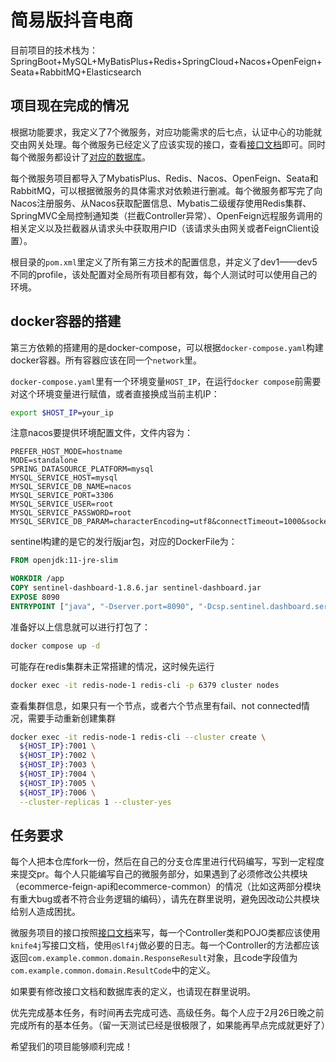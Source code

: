 # 简易版抖音电商

目前项目的技术栈为：SpringBoot+MySQL+MyBatisPlus+Redis+SpringCloud+Nacos+OpenFeign+Seata+RabbitMQ+Elasticsearch

## 项目现在完成的情况

根据功能要求，我定义了7个微服务，对应功能需求的后七点，认证中心的功能就交由网关处理。每个微服务已经定义了应该实现的接口，查看[接口文档](项目说明/接口文档.md)即可。同时每个微服务都设计了[对应的数据库](项目说明/数据库表说明.md)。

每个微服务项目都导入了MybatisPlus、Redis、Nacos、OpenFeign、Seata和RabbitMQ，可以根据微服务的具体需求对依赖进行删减。每个微服务都写完了向Nacos注册服务、从Nacos获取配置信息、Mybatis二级缓存使用Redis集群、SpringMVC全局控制通知类（拦截Controller异常）、OpenFeign远程服务调用的相关定义以及拦截器从请求头中获取用户ID（该请求头由网关或者FeignClient设置）。

根目录的`pom.xml`里定义了所有第三方技术的配置信息，并定义了dev1——dev5不同的profile，该处配置对全局所有项目都有效，每个人测试时可以使用自己的环境。

## docker容器的搭建

第三方依赖的搭建用的是docker-compose，可以根据`docker-compose.yaml`构建docker容器。所有容器应该在同一个`network`里。

`docker-compose.yaml`里有一个环境变量`HOST_IP`，在运行`docker compose`前需要对这个环境变量进行赋值，或者直接换成当前主机IP：

```bash
export $HOST_IP=your_ip
```

注意nacos要提供环境配置文件，文件内容为：

```
PREFER_HOST_MODE=hostname
MODE=standalone
SPRING_DATASOURCE_PLATFORM=mysql
MYSQL_SERVICE_HOST=mysql
MYSQL_SERVICE_DB_NAME=nacos
MYSQL_SERVICE_PORT=3306
MYSQL_SERVICE_USER=root
MYSQL_SERVICE_PASSWORD=root
MYSQL_SERVICE_DB_PARAM=characterEncoding=utf8&connectTimeout=1000&socketTimeout=3000&autoReconnect=true&useSSL=false&allowPublicKeyRetrieval=true&serverTimezone=Asia/Shanghai
```

sentinel构建的是它的发行版jar包，对应的DockerFile为：

```dockerfile
FROM openjdk:11-jre-slim

WORKDIR /app
COPY sentinel-dashboard-1.8.6.jar sentinel-dashboard.jar
EXPOSE 8090
ENTRYPOINT ["java", "-Dserver.port=8090", "-Dcsp.sentinel.dashboard.server=localhost:8090", "-Dproject.name=sentinel-dashboard", "-jar", "sentinel-dashboard.jar"]
```

准备好以上信息就可以进行打包了：

```bash
docker compose up -d
```

可能存在redis集群未正常搭建的情况，这时候先运行

```bash
docker exec -it redis-node-1 redis-cli -p 6379 cluster nodes
```

查看集群信息，如果只有一个节点，或者六个节点里有fail、not connected情况，需要手动重新创建集群

```bash
docker exec -it redis-node-1 redis-cli --cluster create \
  ${HOST_IP}:7001 \
  ${HOST_IP}:7002 \
  ${HOST_IP}:7003 \
  ${HOST_IP}:7004 \
  ${HOST_IP}:7005 \
  ${HOST_IP}:7006 \
  --cluster-replicas 1 --cluster-yes
```

## 任务要求

每个人把本仓库fork一份，然后在自己的分支仓库里进行代码编写，写到一定程度来提交pr。每个人只能编写自己的微服务部分，如果遇到了必须修改公共模块（ecommerce-feign-api和ecommerce-common）的情况（比如这两部分模块有重大bug或者不符合业务逻辑的编码），请先在群里说明，避免因改动公共模块给别人造成困扰。

微服务项目的接口按照[接口文档](项目说明/接口文档.md)来写，每一个Controller类和POJO类都应该使用`knife4j`写接口文档，使用`@Slf4j`做必要的日志。每一个Controller的方法都应该返回`com.example.common.domain.ResponseResult`对象，且code字段值为`com.example.common.domain.ResultCode`中的定义。

如果要有修改接口文档和数据库表的定义，也请现在群里说明。

优先完成基本任务，有时间再去完成可选、高级任务。每个人应于2月26日晚之前完成所有的基本任务。（留一天测试已经是很极限了，如果能再早点完成就更好了）

希望我们的项目能够顺利完成！
